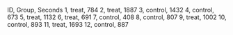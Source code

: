 ID, Group, Seconds
1, treat, 784
2, treat, 1887
3, control, 1432
4, control, 673
5, treat, 1132
6, treat, 691
7, control, 408
8, control, 807
9, treat, 1002
10, control, 893
11, treat, 1693
12, control, 887
